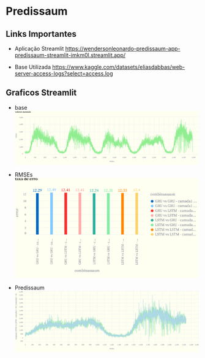 # Predissaum

## Links Importantes
- Aplicação Streamlit
https://wendersonleonardo-predissaum-app-predissaum-streamlit-imkm0l.streamlit.app/

- Base Utilizada
https://www.kaggle.com/datasets/eliasdabbas/web-server-access-logs?select=access.log

## Graficos Streamlit
- base
![base](https://github.com/WendersonLeonardo/Predissaum/blob/main/imagens/base%20in%20streamlit.png)

- RMSEs
![RMSEs](https://github.com/WendersonLeonardo/Predissaum/blob/main/imagens/rmse%20in%20streamlit.png)

- Predissaum
![Predissaum](https://github.com/WendersonLeonardo/Predissaum/blob/main/imagens/pred%20in%20streamlit.png)
